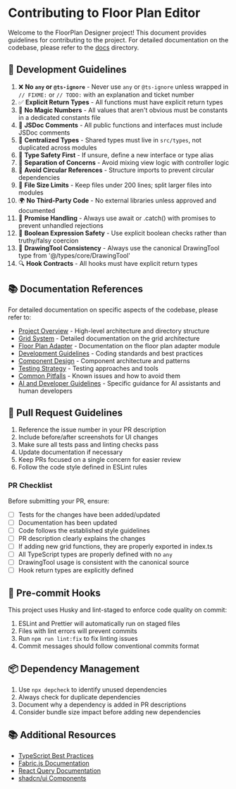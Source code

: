 
# Contributing to Floor Plan Editor

Welcome to the FloorPlan Designer project! This document provides guidelines for contributing to the project. For detailed documentation on the codebase, please refer to the [docs](./docs) directory.

## 🚦 Development Guidelines

1. ❌ **No `any` or `@ts-ignore`** - Never use `any` or `@ts-ignore` unless wrapped in `// FIXME:` or `// TODO:` with an explanation and ticket number
2. ✅ **Explicit Return Types** - All functions must have explicit return types
3. 📐 **No Magic Numbers** - All values that aren't obvious must be constants in a dedicated constants file
4. 🧠 **JSDoc Comments** - All public functions and interfaces must include JSDoc comments
5. 🧱 **Centralized Types** - Shared types must live in `src/types`, not duplicated across modules
6. 🧪 **Type Safety First** - If unsure, define a new interface or type alias
7. 🚫 **Separation of Concerns** - Avoid mixing view logic with controller logic
8. 🔀 **Avoid Circular References** - Structure imports to prevent circular dependencies
9. 📏 **File Size Limits** - Keep files under 200 lines; split larger files into modules
10. 🌍 **No Third-Party Code** - No external libraries unless approved and documented
11. 🔄 **Promise Handling** - Always use await or .catch() with promises to prevent unhandled rejections
12. 🧮 **Boolean Expression Safety** - Use explicit boolean checks rather than truthy/falsy coercion
13. 🎨 **DrawingTool Consistency** - Always use the canonical DrawingTool type from '@/types/core/DrawingTool'
14. 🔍 **Hook Contracts** - All hooks must have explicit return types

## 📚 Documentation References

For detailed documentation on specific aspects of the codebase, please refer to:

- [Project Overview](./docs/project-overview.md) - High-level architecture and directory structure
- [Grid System](./docs/grid-system.md) - Detailed documentation on the grid architecture
- [Floor Plan Adapter](./docs/floor-plan-adapter.md) - Documentation on the floor plan adapter module
- [Development Guidelines](./docs/development-guidelines.md) - Coding standards and best practices
- [Component Design](./docs/component-design.md) - Component architecture and patterns
- [Testing Strategy](./docs/testing-strategy.md) - Testing approaches and tools
- [Common Pitfalls](./docs/common-pitfalls.md) - Known issues and how to avoid them
- [AI and Developer Guidelines](./AI_DEV_GUIDELINES.md) - Specific guidance for AI assistants and human developers

## 📝 Pull Request Guidelines

1. Reference the issue number in your PR description
2. Include before/after screenshots for UI changes
3. Make sure all tests pass and linting checks pass
4. Update documentation if necessary
5. Keep PRs focused on a single concern for easier review
6. Follow the code style defined in ESLint rules

### PR Checklist

Before submitting your PR, ensure:

- [ ] Tests for the changes have been added/updated
- [ ] Documentation has been updated
- [ ] Code follows the established style guidelines
- [ ] PR description clearly explains the changes
- [ ] If adding new grid functions, they are properly exported in index.ts
- [ ] All TypeScript types are properly defined with no `any`
- [ ] DrawingTool usage is consistent with the canonical source
- [ ] Hook return types are explicitly defined

## 💾 Pre-commit Hooks

This project uses Husky and lint-staged to enforce code quality on commit:

1. ESLint and Prettier will automatically run on staged files
2. Files with lint errors will prevent commits
3. Run `npm run lint:fix` to fix linting issues
4. Commit messages should follow conventional commits format

## 📦 Dependency Management

1. Use `npx depcheck` to identify unused dependencies
2. Always check for duplicate dependencies
3. Document why a dependency is added in PR descriptions
4. Consider bundle size impact before adding new dependencies

## 📚 Additional Resources

- [TypeScript Best Practices](https://www.typescriptlang.org/docs/handbook/declaration-files/do-s-and-don-ts.html)
- [Fabric.js Documentation](http://fabricjs.com/docs/)
- [React Query Documentation](https://tanstack.com/query/latest/docs/react/overview)
- [shadcn/ui Components](https://ui.shadcn.com/docs)
